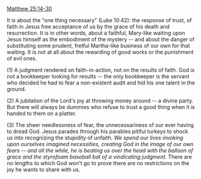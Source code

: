 [Matthew 25:14-30](http://www.biblegateway.com/passage/?search=Matthew+25%3A14-30&version=NLT)

It is about the "one thing necessary" (Luke 10:42): the response of trust, of faith in Jesus free acceptance of us by the grace of his death and resurrection. It is in other words, about a faithful, Mary-like waiting upon Jesus himself as the embodiment of the mystery -- and about the danger of substituting some prudent, fretful Martha-like business of our own for that waiting. It is not at all about the rewarding of good works or the punishment of evil ones.

(1) A judgment rendered on faith-in-action, not on the results of faith. God is not a bookkeeper looking for results -- the only bookkeeper is the servant who decided he had to fear a non-existent audit and hid his one talent in the ground.

(2) A jubilation of the Lord's joy at throwing money around -- a divine party. But there will always be dummies who refuse to trust a good thing when it is handed to them on a platter.

(3) The sheer needlessness of fear, the unnecessariness of our ever having to dread God. Jesus parades through his parables pitiful turkeys to shock us into recognizing the stupidity of unfaith. *We spend our lives invoking upon ourselves imagined necessities, creating God in the image of our own fears -- and all the while, he is beating us over the head with the balloon of grace and the styrofoam baseball bat of a vindicating judgment.* There are no lengths to which God won't go to prove there are no restrictions on the joy he wants to share with us.